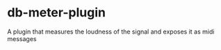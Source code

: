 # db-meter-plugin

A plugin that measures the loudness of the signal and exposes it as midi messages
